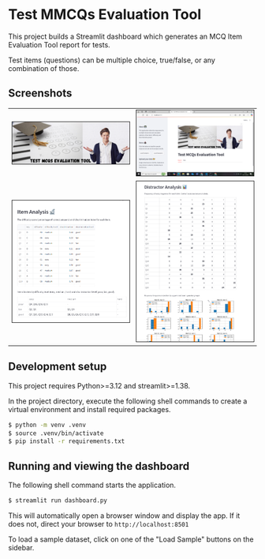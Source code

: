 # Test MMCQs Evaluation Tool
This project builds a Streamlit dashboard which generates an MCQ Item Evaluation Tool report for tests.

Test items (questions) can be multiple choice, true/false, or any combination of those.

## Screenshots


<table>
  <tr>
    <td> <img src="img\MCQ Item Evaluation Tool.png"  width = 100% border=1></td>
    <td><img src="img\image.png" width = 100% border=1></td>
   </tr> 
   <tr>
    <td> <img src="img/screenshot3.png" width = 100% border=1></td>
    <td><img src="img/screenshot4.png" width = 100% border=1></td>
  </td>
  </tr>
</table>

## Development setup

This project requires Python>=3.12 and streamlit>=1.38.

In the project directory, execute the following shell commands to create a virtual environment and install required packages.

```bash
$ python -m venv .venv
$ source .venv/bin/activate
$ pip install -r requirements.txt
```

## Running and viewing the dashboard
The following shell command starts the application.

```bash
$ streamlit run dashboard.py
```

This will automatically open a browser window and display the app. If it does not, direct your browser to `http://localhost:8501`

To load a sample dataset, click on one of the "Load Sample" buttons on the sidebar.